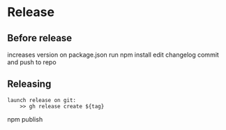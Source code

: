 # Release

## Before release

  increases version on package.json
  run npm install
  edit changelog
  commit and push to repo

## Releasing

	launch release on git:
		>> gh release create ${tag}

  npm publish
